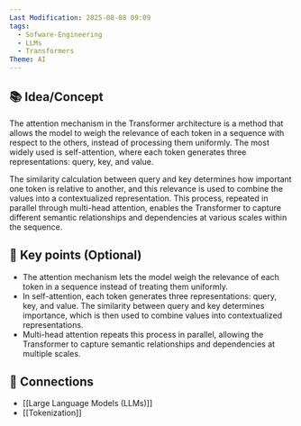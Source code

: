 ```yaml
---
Last Modification: 2025-08-08 09:09
tags:
  - Sofware-Engineering
  - LLMs
  - Transformers
Theme: AI
---
```



## 📚 Idea/Concept 
The attention mechanism in the Transformer architecture is a method that allows the model to weigh the relevance of each token in a sequence with respect to the others, instead of processing them uniformly. The most widely used is self-attention, where each token generates three representations: query, key, and value.

The similarity calculation between query and key determines how important one token is relative to another, and this relevance is used to combine the values into a contextualized representation. This process, repeated in parallel through multi-head attention, enables the Transformer to capture different semantic relationships and dependencies at various scales within the sequence.
## 📌 Key points (Optional)
- The attention mechanism lets the model weigh the relevance of each token in a sequence instead of treating them uniformly.
- In self-attention, each token generates three representations: query, key, and value. The similarity between query and key determines importance, which is then used to combine values into contextualized representations.
- Multi-head attention repeats this process in parallel, allowing the Transformer to capture semantic relationships and dependencies at multiple scales.

## 🔗 Connections
- [[Large Language Models (LLMs)]]
- [[Tokenization]]

